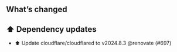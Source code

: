 ## What’s changed
## ⬆️ Dependency updates

- ⬆️ Update cloudflare/cloudflared to v2024.8.3 @renovate (#697)
